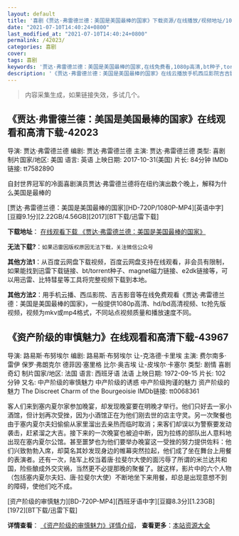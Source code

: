 ```yaml
---
layout: default
title: '喜剧《贾达·弗雷德兰德：美国是美国最棒的国家》下载资源/在线播放/视频地址/1080p/高清/蓝光'
date: "2021-07-10T14:40:24+0800"
last_modified_at: "2021-07-10T14:40:24+0800"
permalink: /42023/
categories: 喜剧
cover:
tags: 喜剧
keywords: '贾达·弗雷德兰德：美国是美国最棒的国家,在线免费看,1080p高清,bt种子,torrent,百度云盘,magnet,磁力链,迅雷下载资源'
description: '《贾达·弗雷德兰德：美国是美国最棒的国家》在线云播放手机西瓜影院吉吉影音免费看，1080p高清bd/hd未删减完整版和tc抢先枪版，mkv/mp4格式，附带bt/torrent种子、magnet/磁力链、百度云盘、网盘资源迅雷下载链接'
---
```


>内容采集生成，如果链接失效，多试几个。


## 《贾达·弗雷德兰德：美国是美国最棒的国家》在线观看和高清下载-42023

导演: 贾达·弗雷德兰德 编剧: 贾达·弗雷德兰德 主演: 贾达·弗雷德兰德 类型: 喜剧 制片国家/地区: 美国 语言: 英语 上映日期: 2017-10-31(美国) 片长: 84分钟 IMDb链接: tt7582890

自封世界冠军的冷面喜剧演员贾达·弗雷德兰德将在纽约演出数个晚上，解释为什么美国是最棒的


[贾达·弗雷德兰德：美国是美国最棒的国家][HD-720P/1080P-MP4][英语中字][豆瓣9.1分][2.22GB/4.56GB][2017][BT下载/迅雷下载]

**下载地址**： [在线观看下载 《贾达·弗雷德兰德：美国是美国最棒的国家》](https://www.btdx8.com/torrent/jdfldldmgsmgzbdgj_2017.html) 


**无法下载?**：`如果迅雷因版权原因无法下载，关注微信公众号 `

**其他方法1**：从百度云网盘下载视频，百度云网盘支持在线观看，非会员有限制，如果能找到迅雷下载链接、bt/torrent种子、magnet磁力链接、e2dk链接等，可以用迅雷、比特彗星等工具将完整视频下载到本地。

**其他方法2**：用手机云播、西瓜影院、吉吉影音等在线免费观看《贾达·弗雷德兰德：美国是美国最棒的国家》，一般提供1080p高清、hd/bd高清视频、tc抢先版视频，视频为mkv或mp4格式，不同站点视频质量和播放速度不同。


## 《资产阶级的审慎魅力》在线观看和高清下载-43967

导演: 路易斯·布努埃尔 编剧: 路易斯·布努埃尔 让-克洛德·卡里埃 主演: 费尔南多·雷伊 保罗·弗朗克尔 德菲因·塞里格 比尔·奥吉埃 让-皮埃尔·卡塞尔 类型: 剧情 喜剧 奇幻 制片国家/地区: 法国 语言: 西班牙语 法语 上映日期: 1972-09-15 片长: 102 分钟 又名: 中产阶级的审慎魅力 中产阶级的诱惑 中产阶级拘谨的魅力 资产阶级的魅力 The Discreet Charm of the Bourgeoisie IMDb链接: tt0068361

客人们来到塞内夏尔家参加晚宴，却发现晚宴要在明晚才举行。他们只好去一家小酒馆，但计划再次受挫，因为小酒馆正在为他们刚去世的店主守灵。另一次聚餐也由于塞内夏尔夫妇偷偷从家里溜出去亲热而临时取消；来客们却误以为警察要发动袭击，赶紧溜之大吉。接下来的一次晚宴也被迫中断，因为拉练的部队出人意料地出现在塞内夏尔公馆。甚至噩梦也为他们要举办晚宴这一受挫的努力提供佐料：他们兴致勃勃入席，却莫名其妙发现身边的帷幕突然拉起，他们成了坐在舞台上用餐的表演者。还有一次，陆军上校当着唐·拉斐尔大使的面污辱了所谓的米兰达共和国，险些酿成外交灾祸，当然更不必提那晚的聚餐了。就这样，影片中的六个人物（包括塞内夏尔夫妇、唐·拉斐尔大使）不断地坐下来用餐，却总是出现意想不到的障碍，使他们吃不成。


[资产阶级的审慎魅力][BD-720P-MP4][西班牙语中字][豆瓣8.3分][1.23GB][1972][BT下载/迅雷下载]

**详情查看**： [《资产阶级的审慎魅力》详情介绍](/movie/43967/)， **查看更多**：[本站资源大全](/movie/t/all/)


